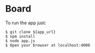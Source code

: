 Board
=====


To run the app just:
```
$ git clone ${app_url}
$ npm install
$ node app.js
$ Open your browser at localhost:4000
```
